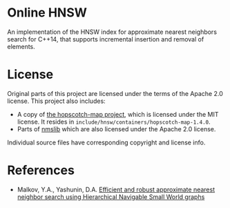 Online HNSW
===========
An implementation of the HNSW index for approximate nearest neighbors search for C++14,
that supports incremental insertion and removal of elements.

License
=======
Original parts of this project are licensed under the terms of the Apache 2.0 license.
This project also includes:
* A copy of
[the hopscotch-map project](https://github.com/Tessil/hopscotch-map), which is licensed under the MIT license.
It resides in `include/hnsw/containers/hopscotch-map-1.4.0`.
* Parts of [nmslib](https://github.com/searchivarius/nmslib) which are also licensed under the Apache 2.0 license.

Individual source files have corresponding copyright and license info.

References
==========
* Malkov, Y.A., Yashunin, D.A. [Efficient and robust approximate nearest neighbor search using Hierarchical Navigable Small World graphs](https://arxiv.org/abs/1603.09320)
